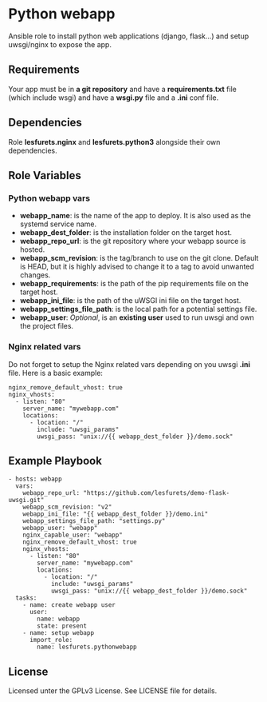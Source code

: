 Python webapp
=========

Ansible role to install python web applications (django, flask...) and setup uwsgi/nginx to expose the app.

## Requirements

Your app must be in **a git repository** and have a **requirements.txt** file (which include wsgi) and have a **wsgi.py** file and a **.ini** conf file.

## Dependencies

Role **lesfurets.nginx** and **lesfurets.python3** alongside their own dependencies.

## Role Variables

### Python webapp vars

- **webapp_name**: is the name of the app to deploy. It is also used as the systemd service name.
- **webapp_dest_folder**: is the installation folder on the target host.
- **webapp_repo_url**: is the git repository where your webapp source is hosted.
- **webapp_scm_revision**: is the tag/branch to use on the git clone. Default is HEAD, but it is highly advised to change it to a tag to avoid unwanted changes.
- **webapp_requirements**: is the path of the pip requirements file on the target host.
- **webapp_ini_file**: is the path of the uWSGI ini file on the target host.
- **webapp_settings_file_path**: is the local path for a potential settings file.
- **webapp_user**: *Optional*, is an **existing user** used to run uwsgi and own the project files.

### Nginx related vars

Do not forget to setup the Nginx related vars depending on you uwsgi **.ini** file.
Here is a basic example:

```
nginx_remove_default_vhost: true
nginx_vhosts:
  - listen: "80"
    server_name: "mywebapp.com"
	locations:
	  - location: "/"
	    include: "uwsgi_params"
        uwsgi_pass: "unix://{{ webapp_dest_folder }}/demo.sock"
```

## Example Playbook

```
- hosts: webapp
  vars:
    webapp_repo_url: "https://github.com/lesfurets/demo-flask-uwsgi.git"
    webapp_scm_revision: "v2"
    webapp_ini_file: "{{ webapp_dest_folder }}/demo.ini"
    webapp_settings_file_path: "settings.py"
    webapp_user: "webapp"
    nginx_capable_user: "webapp"
    nginx_remove_default_vhost: true
    nginx_vhosts:
      - listen: "80"
        server_name: "mywebapp.com"
        locations:
          - location: "/"
            include: "uwsgi_params"
            uwsgi_pass: "unix://{{ webapp_dest_folder }}/demo.sock"
  tasks:
    - name: create webapp user
      user:
        name: webapp
        state: present
    - name: setup webapp
      import_role:
        name: lesfurets.pythonwebapp
```

## License

Licensed unter the GPLv3 License. See LICENSE file for details.
